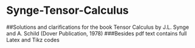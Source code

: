 # Synge-Tensor-Calculus
##Solutions and clarifications for the book Tensor Calculus by J.L. Synge and A. Schild (Dover Publication, 1978)
###Besides pdf text contains full Latex and Tikz codes

